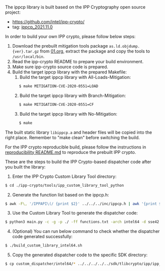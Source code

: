 The ippcp library is built based on the IPP Cryptography open source project:
   * https://github.com/intel/ipp-crypto/
   * tag: [ippcp_2021.11.0](https://github.com/intel/ipp-crypto/tree/ippcp_2021.11.0)

In order to build your own IPP crypto, please follow below steps:
1. Download the prebuilt mitigation tools package `as.ld.objdump.{ver}.tar.gz` from [01.org](https://download.01.org/intel-sgx/latest/linux-latest/), extract the package and copy the tools to `/usr/local/bin`.
2. Read the ipp-crypto README to prepare your build environment.
3. Make sure ipp-crypto source code is prepared.
4. Build the target ippcp library with the prepared Makefile:
    1. Build the target ippcp library with All-Loads-Mitigation:
    ```bash
       $ make MITIGATION-CVE-2020-0551=LOAD
    ```
    2. Build the target ippcp library with Branch-Mitigation:
    ```bash
       $ make MITIGATION-CVE-2020-0551=CF
     ```
    3. Build the target ippcp library with No-Mitigation:
    ```bash
       $ make
    ```
The built static library `libippcp.a` and header files will be copied into the right place.
Remember to "make clean" before switching the build.

For the IPP crypto reproducible build, please follow the instructions in [reproducibility README.md](../../linux/reproducibility/README.md) to reproduce the prebuilt IPP crypto.

These are the steps to build the IPP Crypto-based dispatcher code after you built the library:
1. Enter the IPP Crypto Custom Library Tool directory:  
```bash
$ cd ./ipp-crypto/tools/ipp_custom_library_tool_python
```
2. Generate the function list based on the ippcp.h:
```bash
$ awk -F\, '/IPPAPI\(/ {print $2}' ../../../inc/ippcp.h | awk '{print $1}' >functions.txt
```
3. Use the Custom Library Tool to generate the dispatcher code:
```bash
$ python3 main.py -c -g -p ./ -ff functions.txt -arch intel64 -d sse42 avx2 avx512ifma -root ../../build/.build/RELEASE/ --prefix sgx_disp_
```
4. (Optional) You can run below command to check whether the dispatcher code generated successfully:
```bash
$ ./build_custom_library_intel64.sh
```
5. Copy the generated dispatcher code to the specific SDK directory:
```bash
$ cp custom_dispatcher/intel64/* ../../../../../sdk/tlibcrypto/ipp/ipp_disp/intel64/
```